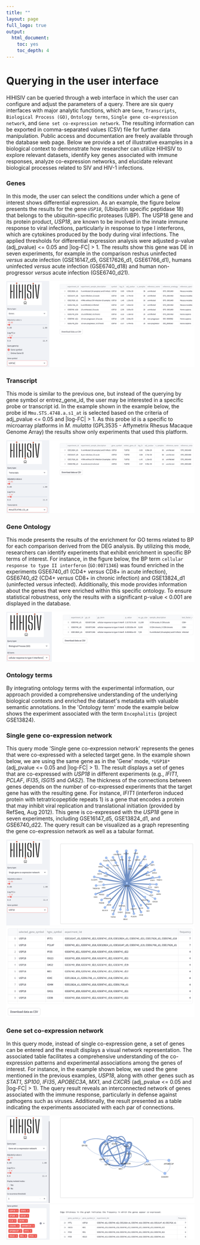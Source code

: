 ```yaml
---
title: ""
layout: page
full_logo: true
output:
  html_document:
    toc: yes
    toc_depth: 4
---
```


# Querying in the user interface 

HIHISIV can be queried through a web interface in which the user can configure and adjust the parameters of a query. There are six query interfaces with major analytic functions, which are `Gene`, `Transcripts`, `Biological Process (GO)`, `Ontology terms`, `Single gene co-expression network`, and `Gene set co-expression network`. The resulting information can be exported in comma-separated values (CSV) file for further data manipulation. Public access and documentation are freely available through the database web page. Below we provide a set of illustrative examples in a biological context to demonstrate how researcher can utilize HIHISIV to explore relevant datasets, identify key genes associated with immune responses, analyze co-expression networks, and elucidate relevant biological processes related to SIV and HIV-1 infections.

<!---
=== GENE ===
--->
### Genes

In this mode, the user can select the conditions under which a gene of interest shows differential expression. As an example, the figure below presents the results for the gene *`USP18`*, (Ubiquitin specific peptidase 18) that belongs to the ubiquitin-specific proteases (UBP). The USP18 gene and its protein product, *USP18*, are known to be involved in the innate immune response to viral infections, particularly in response to type I interferons, which are cytokines produced by the body during viral infections. The applied thresholds for differential expression analysis were adjusted p-value (adj_pvalue) <= 0.05 and \|log-FC\| > 1. The results show this gene was DE in seven experiments, for example in the comparison reshus uninfected *versus* acute infection (GSE16147_d5, GSE17626_d1, GSE61766_d1), humans uninfected *versus* acute infection (GSE6740_d18) and human non-progressor *versus* acute infection (GSE6740_d21).

![Example in Query type `Gene`.](assets/img/query_genes.png)


<!---
=== TRANSCRIPT ===
--->
### Transcript

This mode is similar to the previous one, but instead of the querying by gene symbol or entrez_gene_id, the user may be interested in a specific probe or transcript id. In the example shown in the example below, the probe id `Mmu.STS.4748.a.s1_at` is selected based on the criteria of adj_pvalue <= 0.05 and \|log-FC\| > 1. As this probe id is a specific to microarray platforms in *M. mulatta* (GPL3535 - Affymetrix Rhesus Macaque Genome Array) the results show only experiments that used this platform.

![Example in Query type `Gene`.](assets/img/query_transcripts.png)


<!---
=== GENE ONTOLOGY ===
--->
### Gene Ontology

This mode presents the results of the enrichment for GO terms related to BP for each comparison derived from the DEG analysis. By utilizing this mode, researchers can identify experiments that exhibit enrichment in specific BP terms of interest. For instance, in the figure below, the BP term `cellular response to type II interferon` (`GO:0071346`) was found enriched in the experiments GSE6740_d1 (CD4+ *versus* CD8+ in acute infection), GSE6740_d2 (CD4+ *versus* CD8+ in chronic infection) and GSE13824_d1 (uninfected *versus* infected). Additionally, this mode provides information about the genes that were enriched within this specific ontology. To ensure statistical robustness, only the results with a significant p-value < 0.001 are displayed in the database.

![Example in Query type `Gene Ontology`.](assets/img/query_go-bp.png)


<!---
=== TRAIT ===
--->
### Ontology terms

By integrating ontology terms with the experimental information, our approach provided a comprehensive understanding of the underlying biological contexts and enriched the dataset's metadata with valuable semantic annotations. In the 'Ontology term' mode the example below shows the experiment associated with the term `Encephalitis` (project GSE13824).



<!---
=== SINGLE GENE CO-EXPRESSED ===
--->

### Single gene co-expression network

This query mode 'Single gene co-expression network' represents the genes that were co-expressed with a selected target gene. In the example shown below, we are using the same gene as in the 'Gene' mode, `*USP18*` (adj_pvalue <= 0.05 and \|log-FC\| > 1). The result displays a set of genes that are co-expressed with *USP18* in different experiments (e.g., *IFIT1*, *PCLAF*, *IFI35*, *ISG15* and *OAS2*). The thickness of the connections between genes depends on the number of co-expressed experiments that the target gene has with the resulting gene. For instance, *IFIT1* (interferon induced protein with tetratricopeptide repeats 1) is a gene that encodes a protein that may inhibit viral replication and translational initiation (provided by RefSeq, Aug 2012). This gene is co-expressed with the *USP18* gene in seven experiments, including GSE16147_d5, GSE13824_d1, and GSE6740_d22. The query result can be visualized as a graph representing the gene co-expression network as well as a tabular format. 

![Example in Query type `Single gene co-expression network`.](assets/img/query_single_co-expression_1.png)
![e](assets/img/query_single_co-expression_2.png)


<!---
=== GENE SET CO-EXPRESSION ===
--->
### Gene set co-expression network

In this query mode, instead of single co-expression gene, a set of genes can be entered and the result displays a visual network representation. The associated table facilitates a comprehensive understanding of the co-expression patterns and experimental associations among the genes of interest. For instance, in the example shown below, we used the gene mentioned in the previous examples, *USP18*, along with other genes such as *STAT1*, *SP100*, *IFI35*, *APOBEC3A*, *MX1*, and *CXCR5* (adj_pvalue <= 0.05 and \|log-FC\| > 1). The query result reveals an interconnected network of genes associated with the immune response, particularly in defense against pathogens such as viruses. Additionally, the result presented as a table indicating the experiments associated with each par of connections.

![Example in Query type `Gene set co-expression network`.](assets/img/query_set_co-expression_1.png)
![Example in Query type `Gene set co-expression network`.](assets/img/query_set_co-expression_2.png)